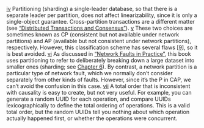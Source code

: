 [iv](ch09.html#idm140605759893808-marker) Partitioning (sharding) a
single-leader database, so that there is a separate leader per partition, does not affect
linearizability, since it is only a single-object guarantee. Cross-partition transactions are a
different matter (see [“Distributed Transactions and Consensus”](#sec_consistency_consensus)). [v](ch09.html#idm140605759796128-marker) These two
choices are sometimes known as CP (consistent but not available under network partitions) and AP
(available but not consistent under network partitions), respectively. However, this classification
scheme has several flaws [[9](ch09.html#Kleppmann2015un)], so it is
best avoided. [vi](ch09.html#idm140605759746016-marker) As discussed in
[“Network Faults in Practice”](ch08.html#sec_distributed_network_faults), this book uses partitioning
to refer to deliberately breaking down a large dataset into smaller ones (sharding; see
[Chapter 6](ch06.html#ch_partitioning)). By contrast, a network partition is a particular
type of network fault, which we normally don’t consider separately from other kinds of faults.
However, since it’s the P in CAP, we can’t avoid the confusion in this case. [vii](ch09.html#idm140605759564096-marker) A total order that
is inconsistent with causality is easy to create, but not very useful. For example, you can
generate a random UUID for each operation, and compare UUIDs lexicographically to define the total
ordering of operations. This is a valid total order, but the random UUIDs tell you nothing about
which operation actually happened first, or whether the operations were concurrent.